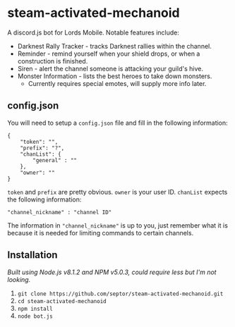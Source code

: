 # steam-activated-mechanoid
A discord.js bot for Lords Mobile. Notable features include:

* Darknest Rally Tracker - tracks Darknest rallies within the channel.
* Reminder - remind yourself when your shield drops, or when a construction is finished.
* Siren - alert the channel someone is attacking your guild's hive.
* Monster Information - lists the best heroes to take down monsters.
   * Currently requires special emotes, will supply more info later.

 ## config.json
 You will need to setup a `config.json` file and fill in the following information:

 ```
 {
     "token": "",
     "prefix": "?",
     "chanList": {
         "general" : ""
     },
     "owner": ""
 }
 ```

 `token` and `prefix` are pretty obvious. `owner` is your user ID. `chanList` expects the following information:

 `"channel_nickname" : "channel ID"`

 The information in `"channel_nickname"` is up to you, just remember what it is because it is needed for limiting commands to certain channels.

 ## Installation

 _Built using Node.js v8.1.2 and NPM v5.0.3, could require less but I'm not looking._

 1. `git clone https://github.com/septor/steam-activated-mechanoid.git`
 2. `cd steam-activated-mechanoid`
 3. `npm install`
 4. `node bot.js`